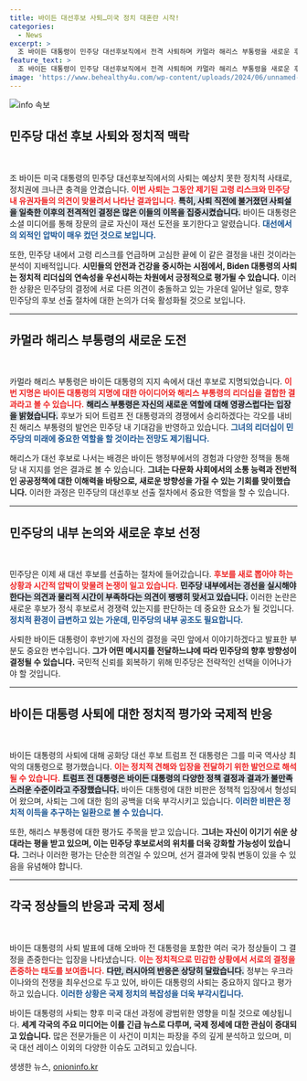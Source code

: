 ```yaml
---
title: 바이든 대선후보 사퇴…미국 정치 대혼란 시작!
categories:
  - News
excerpt: >
  조 바이든 대통령이 민주당 대선후보직에서 전격 사퇴하며 카멀라 해리스 부통령을 새로운 후보로 지지했습니다. 그의 결정 배경과 향후 민주당의 경선 절차에 대한 논란이 뜨거운 화두가 되고 있습니다. 새로운 대선 레이스가 전 세계의 관심을 끌고 있는 지금, 그 파장이 주목됩니다!
feature_text: >
  조 바이든 대통령이 민주당 대선후보직에서 전격 사퇴하며 카멀라 해리스 부통령을 새로운 후보로 지지했습니다. 그의 결정 배경과 향후 민주당의 경선 절차에 대한 논란이 뜨거운 화두가 되고 있습니다. 새로운 대선 레이스가 전 세계의 관심을 끌고 있는 지금, 그 파장이 주목됩니다!
image: 'https://www.behealthy4u.com/wp-content/uploads/2024/06/unnamed-file.png'
---
```


<p><img src="https://www.behealthy4u.com/wp-content/uploads/2024/06/unnamed-file.png" alt="info 속보" /></p>

<h2 data-ke-size="size26">민주당 대선 후보 사퇴와 정치적 맥락</h2>

<p data-ke-size="size16">&nbsp;</p>

<p>조 바이든 미국 대통령의 민주당 대선후보직에서의 사퇴는 예상치 못한 정치적 사태로, 정치권에 크나큰 충격을 안겼습니다. <b><span style="color: #ee2323;">이번 사퇴는 그동안 제기된 고령 리스크와 민주당 내 유권자들의 의견이 맞물려서 나타난 결과입니다.</span></b> <b><span style="background-color: #21538527;">특히, 사퇴 직전에 불거졌던 사퇴설을 일축한 이후의 전격적인 결정은 많은 이들의 이목을 집중시켰습니다.</span></b> 바이든 대통령은 소셜 미디어를 통해 장문의 글로 자신이 재선 도전을 포기한다고 알렸습니다. <b><span style="color: #1a5490;">대선에서의 외적인 압박이 매우 컸던 것으로 보입니다.</span></b></p>

<p>또한, 민주당 내에서 고령 리스크를 언급하며 고심한 끝에 이 같은 결정을 내린 것이라는 분석이 지배적입니다. <b>시민들의 안전과 건강을 중시하는 시점에서, Biden 대통령의 사퇴는 정치적 리더십의 연속성을 우선시하는 차원에서 긍정적으로 평가될 수 있습니다.</b> 이러한 상황은 민주당의 결정에 서로 다른 의견이 충돌하고 있는 가운데 일어난 일로, 향후 민주당의 후보 선출 절차에 대한 논의가 더욱 활성화될 것으로 보입니다.</p>

<hr />

<h2 data-ke-size="size26">카멀라 해리스 부통령의 새로운 도전</h2>

<p data-ke-size="size16">&nbsp;</p>

<p>카멀라 해리스 부통령은 바이든 대통령의 지지 속에서 대선 후보로 지명되었습니다. <b><span style="color: #ee2323;">이번 지명은 바이든 대통령의 지명에 대한 아이디어와 해리스 부통령의 리더십을 결합한 결과라고 볼 수 있습니다.</span></b> <b><span style="background-color: #21538527;">해리스 부통령은 자신의 새로운 역할에 대해 영광스럽다는 입장을 밝혔습니다.</span></b> 후보가 되어 트럼프 전 대통령과의 경쟁에서 승리하겠다는 각오를 내비친 해리스 부통령의 발언은 민주당 내 기대감을 반영하고 있습니다. <b><span style="color: #1a5490;">그녀의 리더십이 민주당의 미래에 중요한 역할을 할 것이라는 전망도 제기됩니다.</span></b></p>

<p>해리스가 대선 후보로 나서는 배경은 바이든 행정부에서의 경험과 다양한 정책을 통해 당 내 지지를 얻은 결과로 볼 수 있습니다. <b>그녀는 다문화 사회에서의 소통 능력과 전반적인 공공정책에 대한 이해력을 바탕으로, 새로운 방향성을 가질 수 있는 기회를 맞이했습니다.</b> 이러한 과정은 민주당의 대선후보 선출 절차에서 중요한 역할을 할 수 있습니다.</p>

<hr />

<h2 data-ke-size="size26">민주당의 내부 논의와 새로운 후보 선정</h2>

<p data-ke-size="size16">&nbsp;</p>

<p>민주당은 이제 새 대선 후보를 선출하는 절차에 들어갔습니다. <b><span style="color: #ee2323;">후보를 새로 뽑아야 하는 상황과 시간적 압박이 맞물려 논쟁이 일고 있습니다.</span></b> <b><span style="background-color: #21538527;">민주당 내부에서는 경선을 실시해야 한다는 의견과 물리적 시간이 부족하다는 의견이 팽팽히 맞서고 있습니다.</span></b> 이러한 논란은 새로운 후보가 정식 후보로서 경쟁력 있는지를 판단하는 데 중요한 요소가 될 것입니다. <b><span style="color: #1a5490;">정치적 환경이 급변하고 있는 가운데, 민주당의 내부 공조도 필요합니다.</span></b></p>

<p>사퇴한 바이든 대통령이 후반기에 자신의 결정을 국민 앞에서 이야기하겠다고 발표한 부분도 중요한 변수입니다. <b>그가 어떤 메시지를 전달하느냐에 따라 민주당의 향후 방향성이 결정될 수 있습니다.</b> 국민적 신뢰를 회복하기 위해 민주당은 전략적인 선택을 이어나가야 할 것입니다.</p>

<hr />

<h2 data-ke-size="size26">바이든 대통령 사퇴에 대한 정치적 평가와 국제적 반응</h2>

<p data-ke-size="size16">&nbsp;</p>

<p>바이든 대통령의 사퇴에 대해 공화당 대선 후보 트럼프 전 대통령은 그를 미국 역사상 최악의 대통령으로 평가했습니다. <b><span style="color: #ee2323;">이는 정치적 견해와 입장을 전달하기 위한 발언으로 해석될 수 있습니다.</span></b> <b><span style="background-color: #21538527;">트럼프 전 대통령은 바이든 대통령의 다양한 정책 결정과 결과가 불만족스러운 수준이라고 주장했습니다.</span></b> 바이든 대통령에 대한 비판은 정책적 입장에서 형성되어 왔으며, 사퇴는 그에 대한 힘의 공백을 더욱 부각시키고 있습니다. <b><span style="color: #1a5490;">이러한 비판은 정치적 이득을 추구하는 일환으로 볼 수 있습니다.</span></b></p>

<p>또한, 해리스 부통령에 대한 평가도 주목을 받고 있습니다. <b>그녀는 자신이 이기기 쉬운 상대라는 평을 받고 있으며, 이는 민주당 후보로서의 위치를 더욱 강화할 가능성이 있습니다.</b> 그러나 이러한 평가는 단순한 의견일 수 있으며, 선거 결과에 맞춰 변동이 있을 수 있음을 유념해야 합니다.</p>

<hr />

<h2 data-ke-size="size26">각국 정상들의 반응과 국제 정세</h2>

<p data-ke-size="size16">&nbsp;</p>

<p>바이든 대통령의 사퇴 발표에 대해 오바마 전 대통령을 포함한 여러 국가 정상들이 그 결정을 존중한다는 입장을 나타냈습니다. <b><span style="color: #ee2323;">이는 정치적으로 민감한 상황에서 서로의 결정을 존중하는 태도를 보여줍니다.</span></b> <b><span style="background-color: #21538527;">다만, 러시아의 반응은 상당히 달랐습니다.</span></b> 정부는 우크라이나와의 전쟁을 최우선으로 두고 있어, 바이든 대통령의 사퇴는 중요하지 않다고 평가하고 있습니다. <b><span style="color: #1a5490;">이러한 상황은 국제 정치의 복잡성을 더욱 부각시킵니다.</span></b></p>

<p>바이든 대통령의 사퇴는 향후 미국 대선 과정에 광범위한 영향을 미칠 것으로 예상됩니다. <b>세계 각국의 주요 미디어는 이를 긴급 뉴스로 다루며, 국제 정세에 대한 관심이 증대되고 있습니다.</b> 많은 전문가들은 이 사건이 미치는 파장을 주의 깊게 분석하고 있으며, 미국 대선 레이스 이외의 다양한 이슈도 고려되고 있습니다.</p>

<p data-ke-size="size16"></p>
생생한 뉴스, <a href="https://onioninfo.kr" rel="dofollow">onioninfo.kr</a>


